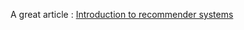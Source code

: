 A great article : [Introduction to recommender systems](https://towardsdatascience.com/introduction-to-recommender-systems-6c66cf15ada)
